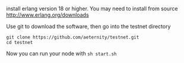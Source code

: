 install erlang version 18 or higher.
You may need to install from source http://www.erlang.org/downloads


Use git to download the software, then go into the testnet directory
```
git clone https://github.com/aeternity/testnet.git
cd testnet
```

Now you can run your node with ```sh start.sh```
